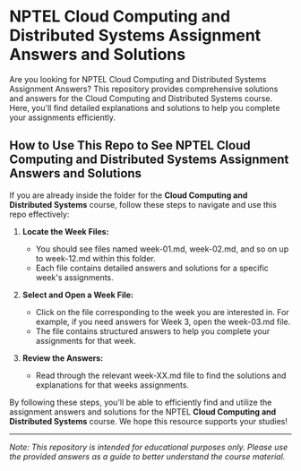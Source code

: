 # NPTEL Cloud Computing and Distributed Systems Assignment Answers and Solutions

Are you looking for NPTEL Cloud Computing and Distributed Systems Assignment Answers? This repository provides comprehensive solutions and answers for the Cloud Computing and Distributed Systems course. Here, you'll find detailed explanations and solutions to help you complete your assignments efficiently.

## How to Use This Repo to See NPTEL Cloud Computing and Distributed Systems Assignment Answers and Solutions

If you are already inside the folder for the **Cloud Computing and Distributed Systems** course, follow these steps to navigate and use this repo effectively:

1. **Locate the Week Files:**
   - You should see files named week-01.md, week-02.md, and so on up to week-12.md within this folder.
   - Each file contains detailed answers and solutions for a specific week's assignments.

2. **Select and Open a Week File:**
   - Click on the file corresponding to the week you are interested in. For example, if you need answers for Week 3, open the week-03.md file.
   - The file contains structured answers to help you complete your assignments for that week.

3. **Review the Answers:**
   - Read through the relevant week-XX.md file to find the solutions and explanations for that weeks assignments.

By following these steps, you'll be able to efficiently find and utilize the assignment answers and solutions for the NPTEL **Cloud Computing and Distributed Systems** course. We hope this resource supports your studies!

---
*Note: This repository is intended for educational purposes only. Please use the provided answers as a guide to better understand the course material.*